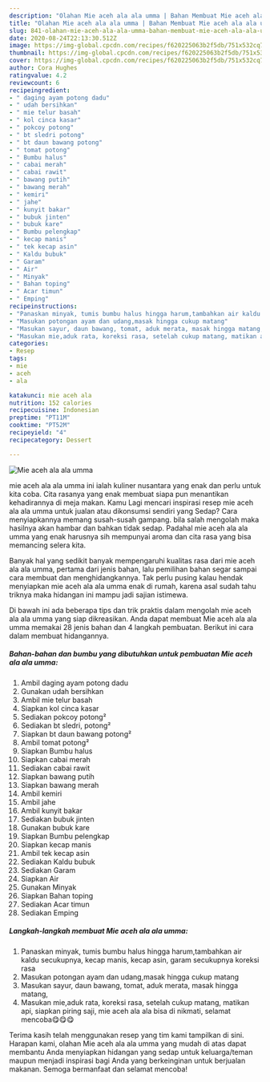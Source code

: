 ```yaml
---
description: "Olahan Mie aceh ala ala umma | Bahan Membuat Mie aceh ala ala umma Yang Bisa Manjain Lidah"
title: "Olahan Mie aceh ala ala umma | Bahan Membuat Mie aceh ala ala umma Yang Bisa Manjain Lidah"
slug: 841-olahan-mie-aceh-ala-ala-umma-bahan-membuat-mie-aceh-ala-ala-umma-yang-bisa-manjain-lidah
date: 2020-08-24T22:13:30.512Z
image: https://img-global.cpcdn.com/recipes/f620225063b2f5db/751x532cq70/mie-aceh-ala-ala-umma-foto-resep-utama.jpg
thumbnail: https://img-global.cpcdn.com/recipes/f620225063b2f5db/751x532cq70/mie-aceh-ala-ala-umma-foto-resep-utama.jpg
cover: https://img-global.cpcdn.com/recipes/f620225063b2f5db/751x532cq70/mie-aceh-ala-ala-umma-foto-resep-utama.jpg
author: Cora Hughes
ratingvalue: 4.2
reviewcount: 6
recipeingredient:
- " daging ayam potong dadu"
- " udah bersihkan"
- " mie telur basah"
- " kol cinca kasar"
- " pokcoy potong"
- " bt sledri potong"
- " bt daun bawang potong"
- " tomat potong"
- " Bumbu halus"
- " cabai merah"
- " cabai rawit"
- " bawang putih"
- " bawang merah"
- " kemiri"
- " jahe"
- " kunyit bakar"
- " bubuk jinten"
- " bubuk kare"
- " Bumbu pelengkap"
- " kecap manis"
- " tek kecap asin"
- " Kaldu bubuk"
- " Garam"
- " Air"
- " Minyak"
- " Bahan toping"
- " Acar timun"
- " Emping"
recipeinstructions:
- "Panaskan minyak, tumis bumbu halus hingga harum,tambahkan air kaldu secukupnya, kecap manis, kecap asin, garam secukupnya koreksi rasa"
- "Masukan potongan ayam dan udang,masak hingga cukup matang"
- "Masukan sayur, daun bawang, tomat, aduk merata, masak hingga matang,"
- "Masukan mie,aduk rata, koreksi rasa, setelah cukup matang, matikan api, siapkan piring saji, mie aceh ala ala bisa di nikmati, selamat mencoba😋😋😋"
categories:
- Resep
tags:
- mie
- aceh
- ala

katakunci: mie aceh ala 
nutrition: 152 calories
recipecuisine: Indonesian
preptime: "PT11M"
cooktime: "PT52M"
recipeyield: "4"
recipecategory: Dessert

---
```



![Mie aceh ala ala umma](https://img-global.cpcdn.com/recipes/f620225063b2f5db/751x532cq70/mie-aceh-ala-ala-umma-foto-resep-utama.jpg)


mie aceh ala ala umma ini ialah kuliner nusantara yang enak dan perlu untuk kita coba. Cita rasanya yang enak membuat siapa pun menantikan kehadirannya di meja makan.
Kamu Lagi mencari inspirasi resep mie aceh ala ala umma untuk jualan atau dikonsumsi sendiri yang Sedap? Cara menyiapkannya memang susah-susah gampang. bila salah mengolah maka hasilnya akan hambar dan bahkan tidak sedap. Padahal mie aceh ala ala umma yang enak harusnya sih mempunyai aroma dan cita rasa yang bisa memancing selera kita.



Banyak hal yang sedikit banyak mempengaruhi kualitas rasa dari mie aceh ala ala umma, pertama dari jenis bahan, lalu pemilihan bahan segar sampai cara membuat dan menghidangkannya. Tak perlu pusing kalau hendak menyiapkan mie aceh ala ala umma enak di rumah, karena asal sudah tahu triknya maka hidangan ini mampu jadi sajian istimewa.


Di bawah ini ada beberapa tips dan trik praktis dalam mengolah mie aceh ala ala umma yang siap dikreasikan. Anda dapat membuat Mie aceh ala ala umma memakai 28 jenis bahan dan 4 langkah pembuatan. Berikut ini cara dalam membuat hidangannya.

<!--inarticleads1-->

##### Bahan-bahan dan bumbu yang dibutuhkan untuk pembuatan Mie aceh ala ala umma:

1. Ambil  daging ayam potong dadu
1. Gunakan  udah bersihkan
1. Ambil  mie telur basah
1. Siapkan  kol cinca kasar
1. Sediakan  pokcoy potong²
1. Sediakan  bt sledri, potong²
1. Siapkan  bt daun bawang potong²
1. Ambil  tomat potong²
1. Siapkan  Bumbu halus
1. Siapkan  cabai merah
1. Sediakan  cabai rawit
1. Siapkan  bawang putih
1. Siapkan  bawang merah
1. Ambil  kemiri
1. Ambil  jahe
1. Ambil  kunyit bakar
1. Sediakan  bubuk jinten
1. Gunakan  bubuk kare
1. Siapkan  Bumbu pelengkap
1. Siapkan  kecap manis
1. Ambil  tek kecap asin
1. Sediakan  Kaldu bubuk
1. Sediakan  Garam
1. Siapkan  Air
1. Gunakan  Minyak
1. Siapkan  Bahan toping
1. Sediakan  Acar timun
1. Sediakan  Emping




<!--inarticleads2-->

##### Langkah-langkah membuat Mie aceh ala ala umma:

1. Panaskan minyak, tumis bumbu halus hingga harum,tambahkan air kaldu secukupnya, kecap manis, kecap asin, garam secukupnya koreksi rasa
1. Masukan potongan ayam dan udang,masak hingga cukup matang
1. Masukan sayur, daun bawang, tomat, aduk merata, masak hingga matang,
1. Masukan mie,aduk rata, koreksi rasa, setelah cukup matang, matikan api, siapkan piring saji, mie aceh ala ala bisa di nikmati, selamat mencoba😋😋😋




Terima kasih telah menggunakan resep yang tim kami tampilkan di sini. Harapan kami, olahan Mie aceh ala ala umma yang mudah di atas dapat membantu Anda menyiapkan hidangan yang sedap untuk keluarga/teman maupun menjadi inspirasi bagi Anda yang berkeinginan untuk berjualan makanan. Semoga bermanfaat dan selamat mencoba!
